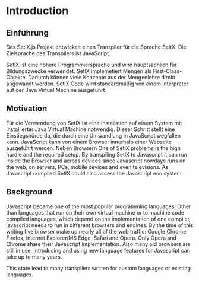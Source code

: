 # Introduction

## Einführung

Das SetlX.js Projekt entwickelt einen Transpiler für die Sprache SeltX. Die Zielsprache des Transpilers ist JavaScript.

SetlX ist eine höhere Programmiersprache und wird hauptsächlich für Bildungszwecke verwendet. SetlX implemetiert Mengen als First-Class-Objekte. Dadurch können viele Konzepte aus der Mengenlehre direkt angewandt werden. SetlX Code wird standardmäßig von einem Interpreter auf der Java Virtual Machine ausgeführt.

## Motivation

Für die Verwendung von SetlX ist eine Installation auf einem System mit installierter Java Virtual Machine notwendig. Dieser Schritt stellt eine Einstiegshürde da, die durch eine Umwandlung in JavaScript wegfallen kann. JavaScript kann von einem Browser innerhalb einer Webseite ausgeführt werden. Neben Browsern
One of SetlX problems is the high hurdle and the required setup. By transpiling SetlX to Javascript it can run inside the Browser and across devices since Javascript nowdays runs on the web, on servers, PCs, mobile devices and even televisions. As Javascript compiled SetlX could also access the Javascript eco system.

## Background

Javascript became one of the most popular programming languages. Other than languages that run on their own virtual machine or to machine code compiled languages, which depend on the implementation of one compiler, javascript needs to run in different browsers and engines. By the time of this writing five browser make up nearly all of the web traffic: Google Chrome, Firefox, Internet Explorer/MS Edge, Safari and Opera. Only Opera and Chrome share their Javascript implementation. Also many old browsers are still in use. Introducing and using new language features for Javascript can take up to many years.

This state lead to many transpilers written for custom languages or existing languages.

[1]: https://developer.mozilla.org/en-US/docs/Web/JavaScript/About_JavaScript#What_JavaScript_implementations_are_available
[2]: https://github.com/jashkenas/coffeescript/wiki/list-of-languages-that-compile-to-js
